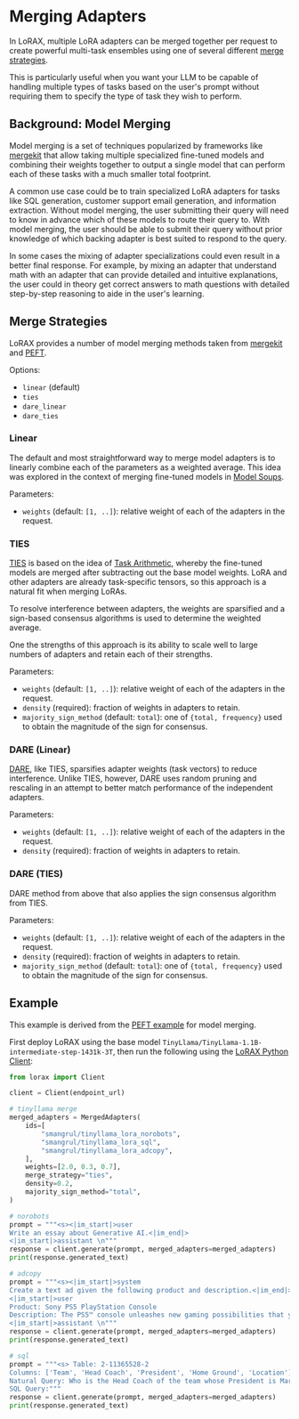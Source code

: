 # Merging Adapters

In LoRAX, multiple LoRA adapters can be merged together per request to create powerful multi-task ensembles
using one of several different [merge strategies](#merge-strategies).

This is particularly useful when you want your LLM to be capable of handling multiple types of tasks based on the user's prompt without
requiring them to specify the type of task they wish to perform.

## Background: Model Merging

Model merging is a set of techniques popularized by frameworks like [mergekit](https://github.com/cg123/mergekit) that allow taking
multiple specialized fine-tuned models and combining their weights together to output a single model that can perform each of these
tasks with a much smaller total footprint.

A common use case could be to train specialized LoRA adapters for tasks like SQL generation, customer support email
generation, and information extraction. Without model merging, the user submitting their query will need to know in advance which
of these models to route their query to. With model merging, the user should be able to submit their query without prior knowledge
of which backing adapter is best suited to respond to the query.

In some cases the mixing of adapter specializations could even result in a better final response. For example, by mixing an adapter that understand math with an adapter that can provide detailed and intuitive explanations, the user could in theory get correct answers to math questions with detailed step-by-step reasoning to aide in the user's learning.

## Merge Strategies

LoRAX provides a number of model merging methods taken from [mergekit](https://github.com/cg123/mergekit) and [PEFT](https://github.com/huggingface/peft).

Options:

- `linear` (default)
- `ties`
- `dare_linear`
- `dare_ties`

### Linear

The default and most straightforward way to merge model adapters is to linearly combine each of the parameters as a weighted average. This idea was 
explored in the context of merging fine-tuned models in [Model Soups](https://arxiv.org/abs/2203.05482).

Parameters:

- `weights` (default: `[1, ..]`): relative weight of each of the adapters in the request.

### TIES

[TIES](https://arxiv.org/abs/2306.01708) is based on the idea of [Task Arithmetic](https://arxiv.org/abs/2212.04089), whereby the fine-tuned models 
are merged after subtracting out the base model weights. LoRA and other adapters are already task-specific tensors, 
so this approach is a natural fit when merging LoRAs.

To resolve interference between adapters, the weights are sparsified and a sign-based consensus algorithms is used to determine the weighted average.

One the strengths of this approach is its ability to scale well to large numbers of adapters and retain each of their strengths.

Parameters:

- `weights` (default: `[1, ..]`): relative weight of each of the adapters in the request.
- `density` (required): fraction of weights in adapters to retain.
- `majority_sign_method` (default: `total`): one of `{total, frequency}` used to obtain the magnitude of the sign for consensus.

### DARE (Linear)

[DARE](https://arxiv.org/abs/2311.03099), like TIES, sparsifies adapter weights (task vectors) to reduce interference. Unlike TIES, however,
DARE uses random pruning and rescaling in an attempt to better match performance of the independent adapters.

Parameters:

- `weights` (default: `[1, ..]`): relative weight of each of the adapters in the request.
- `density` (required): fraction of weights in adapters to retain.

### DARE (TIES)

DARE method from above that also applies the sign consensus algorithm from TIES.

Parameters:

- `weights` (default: `[1, ..]`): relative weight of each of the adapters in the request.
- `density` (required): fraction of weights in adapters to retain.
- `majority_sign_method` (default: `total`): one of `{total, frequency}` used to obtain the magnitude of the sign for consensus.

## Example

This example is derived from the [PEFT example](https://github.com/huggingface/peft/blob/smangrul/add-new-merging-methods/examples/multi_adapter_examples/Lora_Merging.ipynb) for model merging.

First deploy LoRAX using the base model `TinyLlama/TinyLlama-1.1B-intermediate-step-1431k-3T`, then run the following using
the [LoRAX Python Client](../reference/python_client.md):

```python
from lorax import Client

client = Client(endpoint_url)

# tinyllama merge
merged_adapters = MergedAdapters(
    ids=[
        "smangrul/tinyllama_lora_norobots",
        "smangrul/tinyllama_lora_sql",
        "smangrul/tinyllama_lora_adcopy",
    ],
    weights=[2.0, 0.3, 0.7],
    merge_strategy="ties",
    density=0.2,
    majority_sign_method="total",
)

# norobots
prompt = """<s><|im_start|>user
Write an essay about Generative AI.<|im_end|>
<|im_start|>assistant \n"""
response = client.generate(prompt, merged_adapters=merged_adapters)
print(response.generated_text)

# adcopy
prompt = """<s><|im_start|>system 
Create a text ad given the following product and description.<|im_end|> 
<|im_start|>user 
Product: Sony PS5 PlayStation Console
Description: The PS5™ console unleashes new gaming possibilities that you never anticipated.<|im_end|> 
<|im_start|>assistant \n"""
response = client.generate(prompt, merged_adapters=merged_adapters)
print(response.generated_text)

# sql
prompt = """<s> Table: 2-11365528-2
Columns: ['Team', 'Head Coach', 'President', 'Home Ground', 'Location']
Natural Query: Who is the Head Coach of the team whose President is Mario Volarevic?
SQL Query:"""
response = client.generate(prompt, merged_adapters=merged_adapters)
print(response.generated_text)
```
